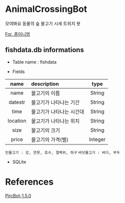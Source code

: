 # AnimalCrossingBot

모여봐요 동물의 숲 물고기 시세 트위치 봇

[For. 종미니멈](https://www.twitch.tv/derbls)

## fishdata.db informations

* Table name : fishdata

* Fields

|name|description|type|
|:---:|:---|:---:|
|name|물고기의 이름|String|
|datestr|물고기가 나타나는 기간|String|
|time|물고기가 나타나는 시간대|String|
|location|물고기가 나타나는 위치|String|
|size|물고기의 크기|String|
|price|물고기의 가격(벨)|Integer|

`민물고기 : 강, 연못, 호수, 절벽위, 하구`
`바닷물고기 : 바다, 부두`

* SQLite

# References
[PircBot-1.5.0](http://www.jibble.org/pircbot.php)